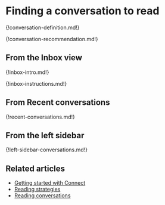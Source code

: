 # Finding a conversation to read

{!conversation-definition.md!}

{!conversation-recommendation.md!}

## From the Inbox view

{!inbox-intro.md!}

{!inbox-instructions.md!}

## From Recent conversations

{!recent-conversations.md!}

## From the left sidebar

{!left-sidebar-conversations.md!}

## Related articles

* [Getting started with Connect](/help/getting-started-with-connect)
* [Reading strategies](/help/reading-strategies)
* [Reading conversations](/help/reading-conversations)
